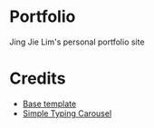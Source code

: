 # Portfolio

Jing Jie Lim's personal portfolio site

# Credits
- [Base template](https://startbootstrap.com/themes/creative/)
- [Simple Typing Carousel](https://codepen.io/Braunson/pen/tilaw)
